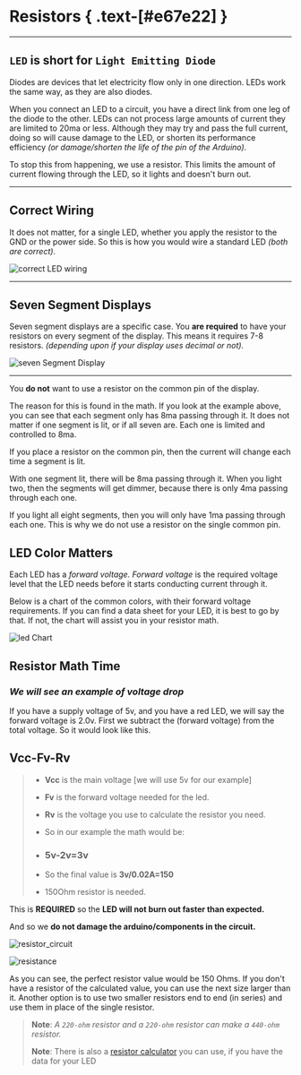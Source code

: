 # Resistors { .text-[#e67e22] }

---

## `LED` is short for `Light Emitting Diode`

Diodes are devices that let electricity flow only in one direction. LEDs work the same way, as they are also diodes.

When you connect an LED to a circuit, you have a direct link from one leg of the diode to the other.  LEDs can not process large amounts of current they are limited to 20ma or less. Although they may try and pass the full current, doing so will cause damage to the LED, or shorten its performance efficiency *(or damage/shorten the life of the pin of the Arduino).*

To stop this from happening, we use a resistor. This limits the amount of current flowing through the LED, so it lights and doesn't burn out.

---

## Correct Wiring

It does not matter, for a single LED, whether you apply the resistor to the GND or the power side.  So this is how you would wire a standard LED *(both are correct)*.

![correct LED wiring](/assets/images/forwardVoltage/ledFinal.png "Correct LED wiring")

---

## Seven Segment Displays

Seven segment displays are a specific case. You **are required** to have your resistors on every segment of the display. This means it requires 7-8 resistors. *(depending upon if your display uses decimal or not).*

![seven Segment Display](/assets/images/forwardVoltage/sevenSegment.png "correct wiring for a display")

---

You **do not** want to use a resistor on the common pin of the display.

The reason for this is found in the math.
If you look at the example above, you can see that each segment only has 8ma passing through it. It does not matter if one segment is lit, or if all seven are. Each one is limited and controlled to 8ma.

If you place a resistor on the common pin, then the current will change each time a segment is lit.

With one segment lit, there will be 8ma passing through it.
When you light two, then the segments will get dimmer, because there is only 4ma passing through each one.  

If you light all eight segments, then you will only have 1ma passing through each one. This is why we do not use a resistor on the single common pin.

## LED Color Matters

Each LED has a *forward voltage.* *Forward voltage* is the required voltage level that the LED needs before it starts conducting current through it.

Below is a chart of the common colors, with their forward voltage requirements. If you can find a data sheet for your LED, it is best to go by that.
If not, the chart will assist you in your resistor math.

![led Chart](/assets/images/forwardVoltage/forwardVoltage.png "led color chart")

## Resistor Math Time

### *We will see an example of voltage drop*

If you have a supply voltage of 5v, and you have a red LED, we will say the forward voltage is 2.0v. First we subtract the \(forward voltage\) from the total voltage. So it would look like this.

## **Vcc-Fv-Rv**

> * **Vcc** is the main voltage \[we will use 5v for our example\]
> * **Fv** is the forward voltage needed for the led.
> * **Rv** is the voltage you use to calculate the resistor you need.
> * So in our example the math would be:
>
> * ### 5v-2v=3v
>
> * So the final value is **3v/0.02A=150**
> * 150Ohm resistor is needed.

This is **REQUIRED** so the **LED will not burn out faster than expected.**

And so we **do not damage the arduino/components in the circuit.**

![resistor_circuit](/assets/images/forwardVoltage/ledResistorCircut.png)

![resistance](/assets/images/forwardVoltage/resistance.png)

As you can see, the perfect resistor value would be 150 Ohms. If you don't have a resistor of the calculated value, you can use the next size larger than it.
Another option is to use two smaller resistors end to end \(in series\) and use them in place of the single resistor.

> **Note**: *A `220-ohm` resistor and a `220-ohm` resistor can make a `440-ohm` resistor.*
>
> **Note**: There is also a [resistor calculator](https://ohmslawcalculator.com/led-resistor-calculator "resistor online calculator") you can use, if you have the data for your LED

